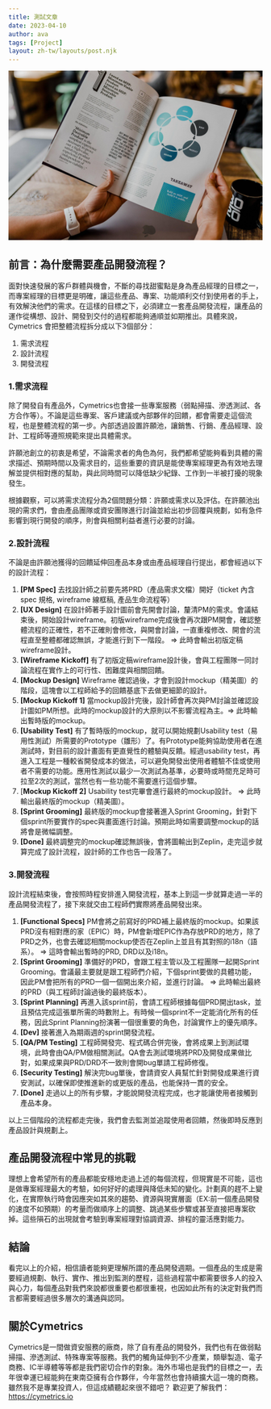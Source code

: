 ```yaml
---
title: 測試文章
date: 2023-04-10
author: ava
tags: [Project]
layout: zh-tw/layouts/post.njk
---
```


![](/img/posts/ava/workflow.process/workflow.process.jpeg)

## 前言：為什麼需要產品開發流程？

<!-- summary -->
面對快速發展的客戶群體與機會，不斷的尋找甜蜜點是身為產品經理的目標之一，而專案經理的目標更是明確，讓這些產品、專案、功能順利交付到使用者的手上，有效解決他們的需求。在這樣的目標之下，必須建立一套產品開發流程，讓產品的運作從構想、設計、開發到交付的過程都能夠通順並如期推出。具體來說，Cymetrics 會把整體流程拆分成以下3個部分：
1. 需求流程
2. 設計流程
3. 開發流程
<!-- summary -->


### 1.需求流程
除了開發自有產品外，Cymetrics也會接一些專案服務（弱點掃描、滲透測試、各方合作等）。不論是這些專案、客戶建議或內部夥伴的回饋，都會需要走這個流程，也是整體流程的第一步。內部透過設置許願池，讓銷售、行銷、產品經理、設計、工程師等遵照規範來提出具體需求。

許願池創立的初衷是希望，不論需求者的角色為何，我們都希望能夠看到具體的需求描述、預期時間以及需求目的，這些重要的資訊是能使專案經理更為有效地去理解並提供相對應的幫助，與此同時間可以降低缺少紀錄、工作到一半被打擾的現象發生。

根據觀察，可以將需求流程分為2個問題分類：許願或需求以及評估。在許願池出現的需求們，會由產品團隊或資安團隊進行討論並給出初步回覆與規劃，如有急件影響到現行開發的順序，則會與相關利益者進行必要的討論。


### 2.設計流程
不論是由許願池獲得的回饋延伸回產品本身或由產品經理自行提出，都會經過以下的設計流程：
1. **[PM Spec]** 去找設計師之前要先將PRD（產品需求文檔）開好（ticket 內含spec 規格, wireframe 線框稿, 產品生命流程等）
2. **[UX Design]** 在設計師著手設計圖前會先開會討論，釐清PM的需求。會議結束後，開始設計wireframe。初版wireframe完成後會再次跟PM開會，確認整體流程的正確性，若不正確則會修改，與開會討論，一直重複修改、開會的流程直至整體都確認無誤，才能進行到下一階段。 ⇒ 此時會輸出初版定稿wireframe設計。
3. **[Wireframe Kickoff]** 有了初版定稿wireframe設計後，會與工程團隊一同討論流程在實作上的可行性、困難度與相關回饋。
4. **[Mockup Design]** Wireframe 確認過後，才會到設計mockup（精美圖）的階段，這塊會以工程師給予的回饋基底下去做更細節的設計。
5. **[Mockup Kickoff 1]** 當mockup設計完後，設計師會再次與PM討論並確認設計圖如PM所想。此時的mockup設計的大原則以不影響流程為主。⇒ 此時輸出暫時版的mockup。
6. **[Usability Test]** 有了暫時版的mockup，就可以開始規劃Usability test（易用性測試）所需要的Prototype（雛形）了。有Prototype能夠協助使用者在進測試時，對目前的設計畫面有更直覺性的體驗與反饋。經過usability test，再進入工程是一種較省開發成本的做法，可以避免開發出使用者體驗不佳或使用者不需要的功能。應用性測試以最少一次測試為基準，必要時或時間充足時可拉至2次的測試，當然也有一些功能不需要進行這個步驟。
7. [**Mockup Kickoff 2]** Usability test完畢會進行最終的mockup設計。 ⇒ 此時輸出最終版的mockup（精美圖）。
8. **[Sprint Grooming]** 最終版的mockup會接著進入Sprint Grooming，針對下個sprint所要實作的spec與畫面進行討論。預期此時如需要調整mockup的話將會是微幅調整。
9. **[Done]** 最終調整完的mockup確認無誤後，會將圖輸出到Zeplin，走完這步就算完成了設計流程，設計師的工作也告一段落了。

### 3.開發流程
設計流程結束後，會按照時程安排進入開發流程，基本上到這一步就算走過一半的產品開發流程了，接下來就交由工程師們實際將產品開發出來。
1. **[Functional Specs]** PM會將之前寫好的PRD補上最終版的mockup。如果該PRD沒有相對應的家（EPIC）時，PM會新增EPIC作為存放PRD的地方，除了PRD之外，也會去確認相關mockup使否在Zeplin上並且有其對照的i18n（語系）。 ⇒ 這時會輸出暫時的PRD, DRD以及i18n。
3.  **[Sprint Grooming]** 準備好的PRD，會跟工程主管以及工程團隊一起開Sprint Grooming。會議最主要就是跟工程師們介紹，下個sprint要做的具體功能，因此PM會把所有的PRD一個一個開出來介紹，並進行討論。 ⇒ 此時輸出最終的PRD（與工程師討論過後的最終版本）。
4. **[Sprint Planning]** 再進入該sprint前，會請工程師根據每個PRD開出task，並且預估完成這張單所需的時數附上。有時候一個sprint不一定能消化所有的任務，因此Sprint Planning扮演著一個很重要的角色，討論實作上的優先順序。
5. **[Dev]** 接著進入為期兩週的sprint開發流程。
6. **[QA/PM Testing]** 工程師開發完、程式碼合併完後，會將成果上到測試環境，此時會由QA/PM做相關測試。QA會去測試環境將PRD及開發成果做比對，如果成果與PRD/DRD不一致則會開bug單請工程師修復。
7. **[Security Testing]** 解決完bug單後，會請資安人員幫忙針對開發成果進行資安測試，以確保即使推進新的或更版的產品，也能保持一貫的安全。
8. **[Done]** 走過以上的所有步驟，才能說開發流程完成，也才能讓使用者接觸到產品本身。

以上三個階段的流程都走完後，我們會去監測並追蹤使用者回饋，然後即時反應到產品設計與規劃上。


## 產品開發流程中常見的挑戰
理想上會希望所有的產品都能安穩地走過上述的每個流程，但現實是不可能，這也是做專案經理最大的考驗，如何好好的處理與降低未知的變化。計劃真的趕不上變化，在實際執行時會因應突如其來的趨勢、資源與現實層面（EX:前一個產品開發的速度不如預期）的考量而做順序上的調整、跳過某些步驟或甚至直接把專案砍掉。這些隕石的出現就會考驗到專案經理對協調資源、排程的靈活應對能力。


## 結論
看完以上的介紹，相信讀者能夠更理解所謂的產品開發週期。一個產品的生成是需要經過規劃、執行、實作、推出到監測的歷程，這些過程當中都需要很多人的投入與心力，每個產品對我們來說都很重要也都很重視，也因如此所有的決定對我們而言都需要經過很多層次的溝通與認同。

## 關於Cymetrics
Cymetrics是一間做資安服務的廠商，除了自有產品的開發外，我們也有在做弱點掃描、滲透測試、特殊專案等服務。我們的觸角延伸到不少產業，類舉製造、電子商務、IC半導體等等都是我們密切合作的對象。海外市場也是我們的目標之一，去年很幸運已經能夠在東南亞擁有合作夥伴，今年當然也會持續擴大這一塊的商務。雖然我不是專業投資人，但這成績聽起來很不錯吧？
歡迎更了解我們：https://cymetrics.io
